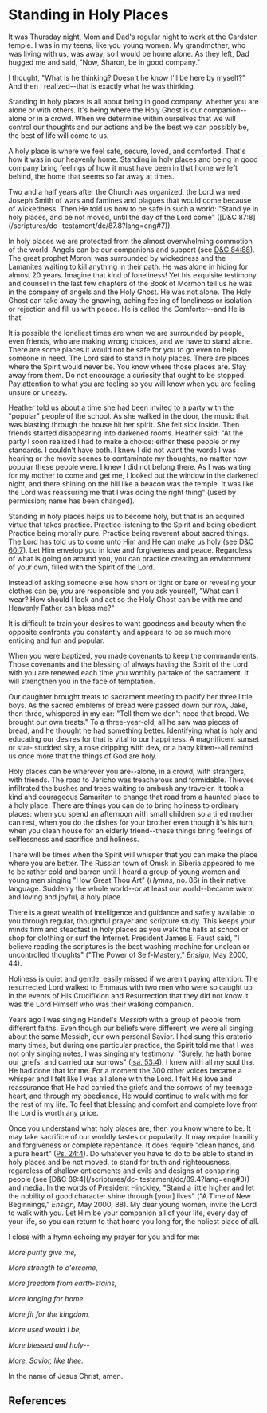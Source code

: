 # Standing in Holy Places

It was Thursday night, Mom and Dad's regular night to work at the Cardston
temple. I was in my teens, like you young women. My grandmother, who was
living with us, was away, so I would be home alone. As they left, Dad hugged
me and said, "Now, Sharon, be in good company."

I thought, "What is he thinking? Doesn't he know I'll be here by myself?" And
then I realized--that is exactly what he was thinking.

Standing in holy places is all about being in good company, whether you are
alone or with others. It's being where the Holy Ghost is our companion--alone
or in a crowd. When we determine within ourselves that we will control our
thoughts and our actions and be the best we can possibly be, the best of life
will come to us.

A holy place is where we feel safe, secure, loved, and comforted. That's how
it was in our heavenly home. Standing in holy places and being in good company
bring feelings of how it must have been in that home we left behind, the home
that seems so far away at times.

Two and a half years after the Church was organized, the Lord warned Joseph
Smith of wars and famines and plagues that would come because of wickedness.
Then He told us how to be safe in such a world: "Stand ye in holy places, and
be not moved, until the day of the Lord come" ([D&amp;C 87:8](/scriptures/dc-
testament/dc/87.8?lang=eng#7)).

In holy places we are protected from the almost overwhelming commotion of the
world. Angels can be our companions and support (see [D&amp;C
84:88](/scriptures/dc-testament/dc/84.88?lang=eng#87)). The great prophet
Moroni was surrounded by wickedness and the Lamanites waiting to kill anything
in their path. He was alone in hiding for almost 20 years. Imagine that kind
of loneliness! Yet his exquisite testimony and counsel in the last few
chapters of the Book of Mormon tell us he was in the company of angels and the
Holy Ghost. He was not alone. The Holy Ghost can take away the gnawing, aching
feeling of loneliness or isolation or rejection and fill us with peace. He is
called the Comforter--and He is that!

It is possible the loneliest times are when we are surrounded by people, even
friends, who are making wrong choices, and we have to stand alone. There are
some places it would not be safe for you to go even to help someone in need.
The Lord said to stand in holy places. There are places where the Spirit would
never be. You know where those places are. Stay away from them. Do not
encourage a curiosity that ought to be stopped. Pay attention to what you are
feeling so you will know when you are feeling unsure or uneasy.

Heather told us about a time she had been invited to a party with the
"popular" people of the school. As she walked in the door, the music that was
blasting through the house hit her spirit. She felt sick inside. Then friends
started disappearing into darkened rooms. Heather said: "At the party I soon
realized I had to make a choice: either these people or my standards. I
couldn't have both. I knew I did not want the words I was hearing or the movie
scenes to contaminate my thoughts, no matter how popular these people were. I
knew I did not belong there. As I was waiting for my mother to come and get
me, I looked out the window in the darkened night, and there shining on the
hill like a beacon was the temple. It was like the Lord was reassuring me that
I was doing the right thing" (used by permission; name has been changed).

Standing in holy places helps us to become holy, but that is an acquired
virtue that takes practice. Practice listening to the Spirit and being
obedient. Practice being morally pure. Practice being reverent about sacred
things. The Lord has told us to come unto Him and He can make us holy (see
[D&amp;C 60:7](/scriptures/dc-testament/dc/60.7?lang=eng#6)). Let Him envelop
you in love and forgiveness and peace. Regardless of what is going on around
you, you can practice creating an environment of your own, filled with the
Spirit of the Lord.

Instead of asking someone else how short or tight or bare or revealing your
clothes can be, _you_ are responsible and you ask yourself, "What can I wear?
How should I look and act so the Holy Ghost can be with me and Heavenly Father
can bless me?"

It is difficult to train your desires to want goodness and beauty when the
opposite confronts you constantly and appears to be so much more enticing and
fun and popular.

When you were baptized, you made covenants to keep the commandments. Those
covenants and the blessing of always having the Spirit of the Lord with you
are renewed each time you worthily partake of the sacrament. It will
strengthen you in the face of temptation.

Our daughter brought treats to sacrament meeting to pacify her three little
boys. As the sacred emblems of bread were passed down our row, Jake, then
three, whispered in my ear: "Tell them we don't need that bread. We brought
our own treats." To a three-year-old, all he saw was pieces of bread, and he
thought he had something better. Identifying what is holy and educating our
desires for that is vital to our happiness. A magnificent sunset or star-
studded sky, a rose dripping with dew, or a baby kitten--all remind us once
more that the things of God are holy.

Holy places can be wherever you are--alone, in a crowd, with strangers, with
friends. The road to Jericho was treacherous and formidable. Thieves
infiltrated the bushes and trees waiting to ambush any traveler. It took a
kind and courageous Samaritan to change that road from a haunted place to a
holy place. There are things you can do to bring holiness to ordinary places:
when you spend an afternoon with small children so a tired mother can rest,
when you do the dishes for your brother even though it's his turn, when you
clean house for an elderly friend--these things bring feelings of selflessness
and sacrifice and holiness.

There will be times when the Spirit will whisper that you can make the place
where you are better. The Russian town of Omsk in Siberia appeared to me to be
rather cold and barren until I heard a group of young women and young men
singing "How Great Thou Art" (_Hymns,_ no. 86) in their native language.
Suddenly the whole world--or at least our world--became warm and loving and
joyful, a holy place.

There is a great wealth of intelligence and guidance and safety available to
you through regular, thoughtful prayer and scripture study. This keeps your
minds firm and steadfast in holy places as you walk the halls at school or
shop for clothing or surf the Internet. President James E. Faust said, "I
believe reading the scriptures is the best washing machine for unclean or
uncontrolled thoughts" ("The Power of Self-Mastery," _Ensign,_ May 2000, 44).

Holiness is quiet and gentle, easily missed if we aren't paying attention. The
resurrected Lord walked to Emmaus with two men who were so caught up in the
events of His Crucifixion and Resurrection that they did not know it was the
Lord Himself who was their walking companion.

Years ago I was singing Handel's _Messiah_ with a group of people from
different faiths. Even though our beliefs were different, we were all singing
about the same Messiah, our own personal Savior. I had sung this oratorio many
times, but during one particular practice, the Spirit told me that I was not
only singing notes, I was singing my testimony: "Surely, he hath borne our
griefs, and carried our sorrows" ([Isa.
53:4](/scriptures/ot/isa/53.4?lang=eng#3)). I knew with all my soul that He
had done that for me. For a moment the 300 other voices became a whisper and I
felt like I was all alone with the Lord. I felt His love and reassurance that
He had carried the griefs and the sorrows of my teenage heart, and through my
obedience, He would continue to walk with me for the rest of my life. To feel
that blessing and comfort and complete love from the Lord is worth any price.

Once you understand what holy places are, then you know where to be. It may
take sacrifice of our worldly tastes or popularity. It may require humility
and forgiveness or complete repentance. It does require "clean hands, and a
pure heart" ([Ps. 24:4](/scriptures/ot/ps/24.4?lang=eng#3)). Do whatever you
have to do to be able to stand in holy places and be not moved, to stand for
truth and righteousness, regardless of shallow enticements and evils and
designs of conspiring people (see [D&amp;C 89:4](/scriptures/dc-
testament/dc/89.4?lang=eng#3)) and media. In the words of President Hinckley,
"Stand a little higher and let the nobility of good character shine through
[your] lives" ("A Time of New Beginnings," _Ensign,_ May 2000, 88). My dear
young women, invite the Lord to walk with you. Let Him be your companion all
of your life, every day of your life, so you can return to that home you long
for, the holiest place of all.

I close with a hymn echoing my prayer for you and for me:

_More purity give me,_

_More strength to o'ercome,_

_More freedom from earth-stains,_

_More longing for home._

_More fit for the kingdom,_

_More used would I be,_

_More blessed and holy--_

_More, Savior, like thee._

In the name of Jesus Christ, amen.

## References

